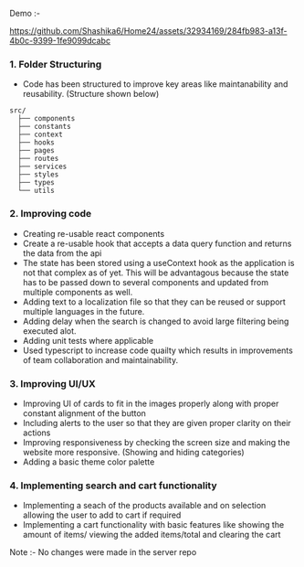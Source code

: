Demo :- 

https://github.com/Shashika6/Home24/assets/32934169/284fb983-a13f-4b0c-9399-1fe9099dcabc

### 1. Folder Structuring

- Code has been structured to improve key areas like maintanability and reusability. (Structure shown below)

```
src/
  ├── components
  ├── constants
  ├── context
  ├── hooks
  ├── pages
  ├── routes
  ├── services
  ├── styles
  ├── types
  └── utils
```

### 2. Improving code 

- Creating re-usable react components
- Create a re-usable hook that accepts a data query function and returns the data from the api
- The state has been stored using a useContext hook as the application is not that complex as of yet. This will be
advantagous because the state has to be passed down to several components and updated from multiple components as well.
- Adding text to a localization file so that they can be reused or support multiple languages in the future.
- Adding delay when the search is changed to avoid large filtering being executed alot.
- Adding unit tests where applicable
- Used typescript to increase code quailty which results in improvements of team collaboration and maintainability.


### 3. Improving UI/UX

- Improving UI of cards to fit in the images properly along with proper constant alignment of the button
- Including alerts to the user so that they are given proper clarity on their actions
- Improving responsiveness by checking the screen size and making the website more responsive. (Showing and hiding categories)
- Adding a basic theme color palette 

### 4. Implementing search and cart functionality

- Implementing a seach of the products available and on selection allowing the user to add to cart if required
- Implementing a cart functionality with basic features like showing the amount of items/ viewing the added items/total and clearing the cart

Note :- No changes were made in the server repo
